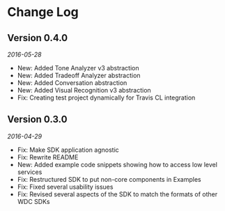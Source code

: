 Change Log
==========
## Version 0.4.0

_2016-05-28_

 * New: Added Tone Analyzer v3 abstraction
 * New: Added Tradeoff Analyzer abstraction
 * New: Added Conversation abstraction
 * New: Added Visual Recognition v3 abstraction
 * Fix: Creating test project dynamically for Travis CL integration

## Version 0.3.0

_2016-04-29_

 * Fix: Make SDK application agnostic
 * Fix: Rewrite README
 * New: Added example code snippets showing how to access low level services
 * Fix: Restructured SDK to put non-core components in Examples
 * Fix: Fixed several usability issues
 * Fix: Revised several aspects of the SDK to match the formats of other WDC SDKs
